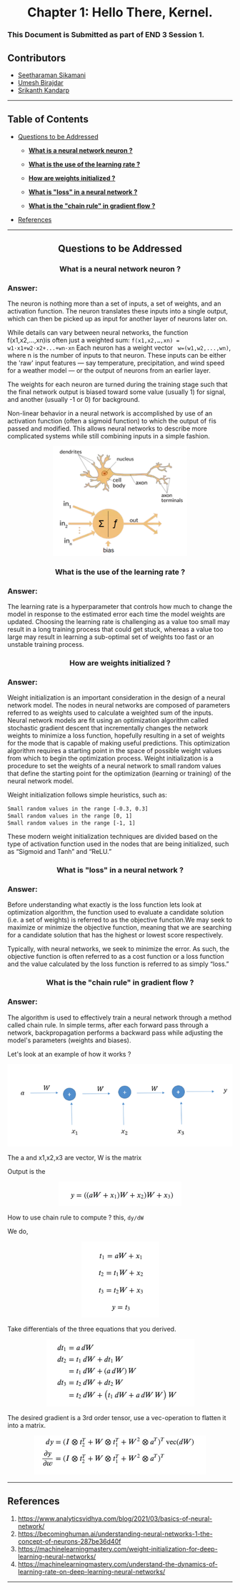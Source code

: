 <div align="center">
    <h1>
       Chapter 1: Hello There, Kernel. <br/>
</div>

### This Document is Submitted as part of END 3 Session 1.

## Contributors

* [Seetharaman Sikamani](https://github.com/seetha1971)
* [Umesh Birajdar](https://github.com/Umeshtriveni)
* [Srikanth Kandarp](https://github.com/silicon-ninja)

---
## Table of Contents 
- [Questions to be Addressed]()

  * [<b>What is a neural network neuron ?</b>](#-center---b-what-is-a-neural-network-neuron----b---center-)

  * [<b>What is the use of the learning rate ?</b>](#-b-what-is-the-use-of-the-learning-rate----b---center-)

  * [<b>How are weights initialized ?</b></center>](#-center--b-how-are-weights-initialized----b---center-)
  * [<b>What is "loss" in a neural network ?</b></center>](#-center--b-what-is--loss--in-a-neural-network----b---center-)
  * [<b>What is the "chain rule" in gradient flow ?</b>](#-b-what-is-the--chain-rule--in-gradient-flow----b-)
- [References](#references)


---
## <center><b>Questions to be Addressed</b></center>
### <center> <b>What is a neural network neuron ?</b></center>

### <b> Answer:  </b>

The neuron is nothing more than a set of inputs, a set of weights, and an activation function. The neuron translates these inputs into a single output, which can then be picked up as input for another layer of neurons later on.

While details can vary between neural networks, the function f(x1,x2,…,xn)is often just a weighted sum: ```f(x1,x2,…,xn) = w1⋅x1+w2⋅x2+...+wn⋅xn``` Each neuron has a weight vector ``` w=(w1,w2,...,wn)```, where n is the number of inputs to that neuron. These inputs can be either the 'raw' input features — say temperature, precipitation, and wind speed for a weather model — or the output of neurons from an earlier layer.

The weights for each neuron are turned during the training stage such that the final network output is biased toward some value (usually 1) for signal, and another (usually -1 or 0) for background.

Non-linear behavior in a neural network is accomplished by use of an activation function (often a sigmoid function) to which the output of ```f```is passed and modified. This allows neural networks to describe more complicated systems while still combining inputs in a simple fashion.

<p align="center">
<img src="./assets/image_1.png"  style="height: 600 px; width:300px;">
</p>

### <center><b>What is the use of the learning rate ?</b></center>
### <b> Answer:  </b>
The learning rate is a hyperparameter that controls how much to change the model in response to the estimated error each time the model weights are updated. Choosing the learning rate is challenging as a value too small may result in a long training process that could get stuck, whereas a value too large may result in learning a sub-optimal set of weights too fast or an unstable training process.



### <center><b>How are weights initialized ?</b></center>
### <b> Answer:  </b>
Weight initialization is an important consideration in the design of a neural network model. The nodes in neural networks are composed of parameters referred to as weights used to calculate a weighted sum of the inputs. Neural network models are fit using an optimization algorithm called stochastic gradient descent that incrementally changes the network weights to minimize a loss function, hopefully resulting in a set of weights for the mode that is capable of making useful predictions. This optimization algorithm requires a starting point in the space of possible weight values from which to begin the optimization process. Weight initialization is a procedure to set the weights of a neural network to small random values that define the starting point for the optimization (learning or training) of the neural network model.

Weight initialization follows simple heuristics, such as:

```
Small random values in the range [-0.3, 0.3]
Small random values in the range [0, 1]
Small random values in the range [-1, 1]
```
These modern weight initialization techniques are divided based on the type of activation function used in the nodes that are being initialized, such as “Sigmoid and Tanh” and “ReLU.”

### <center><b>What is "loss" in a neural network ?</b></center>
### <b> Answer:  </b>
Before understanding what exactly is the loss function lets look at optimization algorithm, the function used to evaluate a candidate solution (i.e. a set of weights) is referred to as the objective function.We may seek to maximize or minimize the objective function, meaning that we are searching for a candidate solution that has the highest or lowest score respectively.

Typically, with neural networks, we seek to minimize the error. As such, the objective function is often referred to as a cost function or a loss function and the value calculated by the loss function is referred to as simply “loss.”

### <center><b>What is the "chain rule" in gradient flow ?</b></center>
### <b> Answer: </b>

The algorithm is used to effectively train a neural network through a method called chain rule. In simple terms, after each forward pass through a network, backpropagation performs a backward pass while adjusting the model's parameters (weights and biases).
    
    
Let's look at an example of how it works ?

<p align="center">
<img src="./assets/image_2.png"  style="height: px; width:px;"/>
</p>

The a and x1,x2,x3 are vector, W is the matrix

Output is the

<p align="center">
<img src="./assets/image_3.png"  style="height: px; width:px;"/>
</p>

How to use chain rule to compute ? this, ```dy/dW```

We do, 

<p align="center">
<img src="./assets/image_4.png"  style="height: px; width:px;">
</p>

Take differentials of the three equations that you derived.

<p align="center">
<img src="assets/image_5.png"  style="height: px; width:px;">
</p>

The desired gradient is a 3rd order tensor, use a vec-operation to flatten it into a matrix.

<p align="center">
<img src="./assets//image_6.png"  style="height: px; width:px;">
</p>

----
## References 

1. https://www.analyticsvidhya.com/blog/2021/03/basics-of-neural-network/
2. https://becominghuman.ai/understanding-neural-networks-1-the-concept-of-neurons-287be36d40f
3. https://machinelearningmastery.com/weight-initialization-for-deep-learning-neural-networks/
4. https://machinelearningmastery.com/understand-the-dynamics-of-learning-rate-on-deep-learning-neural-networks/
---
